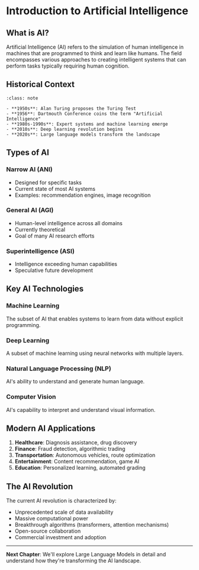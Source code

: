 # Introduction to Artificial Intelligence

## What is AI?

Artificial Intelligence (AI) refers to the simulation of human intelligence in machines that are programmed to think and learn like humans. The field encompasses various approaches to creating intelligent systems that can perform tasks typically requiring human cognition.

## Historical Context

```{admonition} Timeline
:class: note

- **1950s**: Alan Turing proposes the Turing Test
- **1956**: Dartmouth Conference coins the term "Artificial Intelligence"
- **1980s-1990s**: Expert systems and machine learning emerge
- **2010s**: Deep learning revolution begins
- **2020s**: Large language models transform the landscape
```

## Types of AI

### Narrow AI (ANI)
- Designed for specific tasks
- Current state of most AI systems
- Examples: recommendation engines, image recognition

### General AI (AGI)
- Human-level intelligence across all domains
- Currently theoretical
- Goal of many AI research efforts

### Superintelligence (ASI)
- Intelligence exceeding human capabilities
- Speculative future development

## Key AI Technologies

### Machine Learning
The subset of AI that enables systems to learn from data without explicit programming.

### Deep Learning
A subset of machine learning using neural networks with multiple layers.

### Natural Language Processing (NLP)
AI's ability to understand and generate human language.

### Computer Vision
AI's capability to interpret and understand visual information.

## Modern AI Applications

1. **Healthcare**: Diagnosis assistance, drug discovery
2. **Finance**: Fraud detection, algorithmic trading
3. **Transportation**: Autonomous vehicles, route optimization
4. **Entertainment**: Content recommendation, game AI
5. **Education**: Personalized learning, automated grading

## The AI Revolution

The current AI revolution is characterized by:

- Unprecedented scale of data availability
- Massive computational power
- Breakthrough algorithms (transformers, attention mechanisms)
- Open-source collaboration
- Commercial investment and adoption

---

**Next Chapter**: We'll explore Large Language Models in detail and understand how they're transforming the AI landscape.